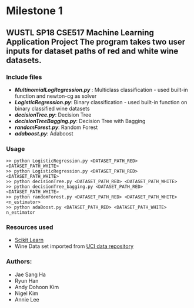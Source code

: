 Milestone 1
===========
WUSTL SP18 CSE517 Machine Learning
Application Project
The program takes two user inputs for dataset paths of red and white wine datasets. 
---
### Include files
* __*MultinomialLogRegression.py*__ : Multiclass classification - used built-in function and newton-cg as solver
* __*LogisticRegression.py*__: Binary classification - used built-in function on binary classified wine datasets
* __*decisionTree.py*__: Decision Tree
* ***decisionTreeBagging.py***: Decision Tree with Bagging
* __*randomForest.py*__: Random Forest
* __*adaboost.py*__: Adaboost
### Usage      

```
>> python LogisticRegression.py <DATASET_PATH_RED> <DATASET_PATH_WHITE>
>> python LogisticRegression.py <DATASET_PATH_RED> <DATASET_PATH_WHITE>
>> python decisionTree.py <DATASET_PATH_RED> <DATASET_PATH_WHITE>
>> python decisionTree_bagging.py <DATASET_PATH_RED> <DATASET_PATH_WHITE>
>> python randomForest.py <DATASET_PATH_RED> <DATASET_PATH_WHITE> <n_estimator>
>> python adaBoost.py <DATASET_PATH_RED> <DATASET_PATH_WHITE> n_estimator
```

### Resources used
* [Scikit Learn](http://scikit-learn.org/stable/)
* Wine Data set imported from [UCI data repository](http://archive.ics.uci.edu/ml/datasets.html)
### Authors:
* Jae Sang Ha
* Ryun Han
* Andy Dohoon Kim
* Nigel Kim
* Annie Lee
